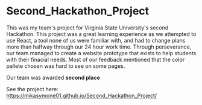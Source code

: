 # Second_Hackathon_Project
This was my team's project for Virginia State University's second Hackathon. This project was a great learning experience as we attempted to use React, a tool none of us were familiar with, 
and had to change plans more than halfway through our 24 hour work time. Through perseverance, our team managed to create a website prototype that exists to help students with their finacial needs.
Most of our feedback mentioned that the color pallete chosen was hard to see on some pages.

Our team was awarded **second place**

See the project here: https://mikasymone01.github.io/Second_Hackathon_Project/
